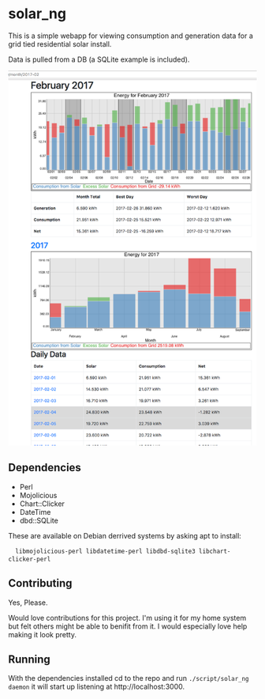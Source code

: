 # solar_ng

This is a simple webapp for viewing consumption and generation data for a grid tied residential solar install.

Data is pulled from a DB (a SQLite example is included).

![Screen Shot of Month View](screen-shots/month-view.png "Screen Shot of the Month View")

## Dependencies

 * Perl
 * Mojolicious
 * Chart::Clicker
 * DateTime
 * dbd::SQLite
 
These are available on Debian derrived systems by asking apt to install:
```
  libmojolicious-perl libdatetime-perl libdbd-sqlite3 libchart-clicker-perl
```

## Contributing
Yes, Please.

Would love contributions for this project.  I'm using it for my home system but felt others might be able to benifit from it.  I would especially love help making it look pretty.

## Running

With the dependencies installed cd to the repo and run `./script/solar_ng daemon` it will start up listening at http://localhost:3000.

